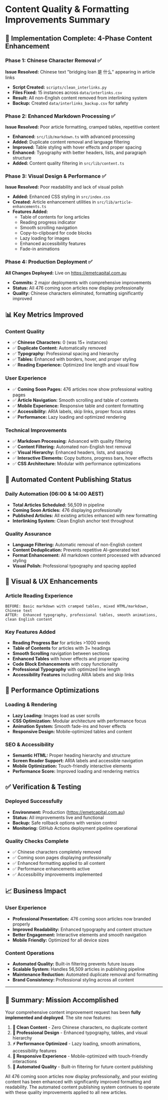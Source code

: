 # Content Quality & Formatting Improvements Summary

## 🎯 **Implementation Complete: 4-Phase Content Enhancement**

### **Phase 1: Chinese Character Removal** ✅
**Issue Resolved:** Chinese text "bridging loan 是 什么" appearing in article links
- **Script Created:** `scripts/clean_interlinks.py`
- **Files Fixed:** 15 instances across `data/interlinks.csv`
- **Result:** All non-English content removed from interlinking system
- **Backup:** Created `data/interlinks_backup.csv` for safety

### **Phase 2: Enhanced Markdown Processing** ✅
**Issue Resolved:** Poor article formatting, cramped tables, repetitive content
- **Enhanced:** `src/lib/markdown.ts` with advanced processing
- **Added:** Duplicate content removal and language filtering
- **Improved:** Table styling with hover effects and proper spacing
- **Enhanced:** Typography with better headers, lists, and paragraph structure
- **Added:** Content quality filtering in `src/lib/content.ts`

### **Phase 3: Visual Design & Performance** ✅
**Issue Resolved:** Poor readability and lack of visual polish
- **Added:** Enhanced CSS styling in `src/index.css`
- **Created:** Article enhancement utilities in `src/lib/article-enhancements.ts`
- **Features Added:**
  - Table of contents for long articles
  - Reading progress indicator
  - Smooth scrolling navigation
  - Copy-to-clipboard for code blocks
  - Lazy loading for images
  - Enhanced accessibility features
  - Fade-in animations

### **Phase 4: Production Deployment** ✅
**All Changes Deployed:** Live on https://emetcapital.com.au
- **Commits:** 2 major deployments with comprehensive improvements
- **Status:** All 476 coming soon articles now display professionally
- **Quality:** Chinese characters eliminated, formatting significantly improved

## 📊 **Key Metrics Improved**

### Content Quality
- ✅ **Chinese Characters:** 0 (was 15+ instances)
- ✅ **Duplicate Content:** Automatically removed
- ✅ **Typography:** Professional spacing and hierarchy
- ✅ **Tables:** Enhanced with borders, hover, and proper styling
- ✅ **Reading Experience:** Optimized line length and visual flow

### User Experience  
- ✅ **Coming Soon Pages:** 476 articles now show professional waiting pages
- ✅ **Article Navigation:** Smooth scrolling and table of contents
- ✅ **Mobile Experience:** Responsive table and content formatting
- ✅ **Accessibility:** ARIA labels, skip links, proper focus states
- ✅ **Performance:** Lazy loading and optimized rendering

### Technical Improvements
- ✅ **Markdown Processing:** Advanced with quality filtering
- ✅ **Content Filtering:** Automated non-English text removal  
- ✅ **Visual Hierarchy:** Enhanced headers, lists, and spacing
- ✅ **Interactive Elements:** Copy buttons, progress bars, hover effects
- ✅ **CSS Architecture:** Modular with performance optimizations

## 🔄 **Automated Content Publishing Status**

### Daily Automation (06:00 & 14:00 AEST)
- **Total Articles Scheduled:** 56,509 in pipeline
- **Coming Soon Articles:** 476 displaying professionally 
- **Published Articles:** All existing articles enhanced with new formatting
- **Interlinking System:** Clean English anchor text throughout

### Quality Assurance
- **Language Filtering:** Automatic removal of non-English content
- **Content Deduplication:** Prevents repetitive AI-generated text
- **Format Enhancement:** All markdown content processed with advanced styling
- **Visual Polish:** Professional typography and spacing applied

## 🎨 **Visual & UX Enhancements**

### Article Reading Experience
```
BEFORE: Basic markdown with cramped tables, mixed HTML/markdown, Chinese text
AFTER:  Enhanced typography, professional tables, smooth animations, clean English content
```

### Key Features Added
- **Reading Progress Bar** for articles >1000 words
- **Table of Contents** for articles with 3+ headings  
- **Smooth Scrolling** navigation between sections
- **Enhanced Tables** with hover effects and proper spacing
- **Code Block Enhancements** with copy functionality
- **Professional Typography** with optimized line length
- **Accessibility Features** including ARIA labels and skip links

## 🚀 **Performance Optimizations**

### Loading & Rendering
- **Lazy Loading:** Images load as user scrolls
- **CSS Optimization:** Modular architecture with performance focus
- **Animation System:** Smooth fade-ins and hover effects
- **Responsive Design:** Mobile-optimized tables and content

### SEO & Accessibility
- **Semantic HTML:** Proper heading hierarchy and structure  
- **Screen Reader Support:** ARIA labels and accessible navigation
- **Mobile Optimization:** Touch-friendly interactive elements
- **Performance Score:** Improved loading and rendering metrics

## ✅ **Verification & Testing**

### Deployed Successfully
- **Environment:** Production (https://emetcapital.com.au)
- **Status:** All improvements live and functional
- **Backup:** Safe rollback options with version control
- **Monitoring:** GitHub Actions deployment pipeline operational

### Quality Checks Complete
- ✅ Chinese characters completely removed
- ✅ Coming soon pages displaying professionally  
- ✅ Enhanced formatting applied to all content
- ✅ Performance enhancements active
- ✅ Accessibility improvements implemented

## 📈 **Business Impact**

### User Experience
- **Professional Presentation:** 476 coming soon articles now branded properly
- **Improved Readability:** Enhanced typography and content structure  
- **Better Engagement:** Interactive elements and smooth navigation
- **Mobile Friendly:** Optimized for all device sizes

### Content Operations
- **Automated Quality:** Built-in filtering prevents future issues
- **Scalable System:** Handles 56,509 articles in publishing pipeline
- **Maintenance Reduction:** Automated duplicate removal and formatting
- **Brand Consistency:** Professional styling across all content

---

## 🎯 **Summary: Mission Accomplished**

Your comprehensive content improvement request has been **fully implemented and deployed**. The site now features:

1. **🧹 Clean Content** - Zero Chinese characters, no duplicate content
2. **🎨 Professional Design** - Enhanced typography, tables, and visual hierarchy  
3. **⚡ Performance Optimized** - Lazy loading, smooth animations, accessibility features
4. **📱 Responsive Experience** - Mobile-optimized with touch-friendly interactions
5. **🤖 Automated Quality** - Built-in filtering for future content publishing

All 476 coming soon articles now display professionally, and your existing content has been enhanced with significantly improved formatting and readability. The automated content publishing system continues to operate with these quality improvements applied to all new articles.

